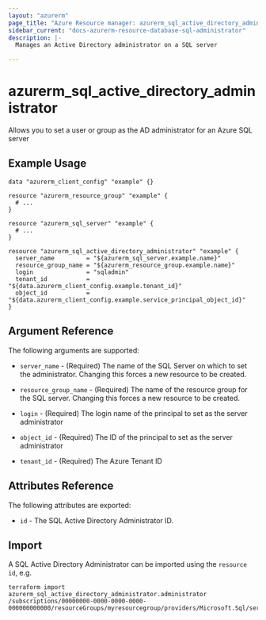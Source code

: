 ```yaml
---
layout: "azurerm"
page_title: "Azure Resource manager: azurerm_sql_active_directory_administrator"
sidebar_current: "docs-azurerm-resource-database-sql-administrator"
description: |-
  Manages an Active Directory administrator on a SQL server

---
```


# azurerm_sql_active_directory_administrator

Allows you to set a user or group as the AD administrator for an Azure SQL server

## Example Usage

```hcl
data "azurerm_client_config" "example" {}

resource "azurerm_resource_group" "example" {
  # ...
}

resource "azurerm_sql_server" "example" {
  # ...
}

resource "azurerm_sql_active_directory_administrator" "example" {
  server_name         = "${azurerm_sql_server.example.name}"
  resource_group_name = "${azurerm_resource_group.example.name}"
  login               = "sqladmin"
  tenant_id           = "${data.azurerm_client_config.example.tenant_id}"
  object_id           = "${data.azurerm_client_config.example.service_principal_object_id}"
}
```

## Argument Reference

The following arguments are supported:

* `server_name` - (Required) The name of the SQL Server on which to set the administrator. Changing this forces a new resource to be created.

* `resource_group_name` - (Required) The name of the resource group for the SQL server. Changing this forces a new resource to be created.

* `login` - (Required) The login name of the principal to set as the server administrator

* `object_id` - (Required) The ID of the principal to set as the server administrator

* `tenant_id` - (Required) The Azure Tenant ID

## Attributes Reference

The following attributes are exported:

* `id` - The SQL Active Directory Administrator ID.

## Import

A SQL Active Directory Administrator can be imported using the `resource id`, e.g.

```shell
terraform import azurerm_sql_active_directory_administrator.administrator /subscriptions/00000000-0000-0000-0000-000000000000/resourceGroups/myresourcegroup/providers/Microsoft.Sql/servers/myserver/administrators/activeDirectory
```
